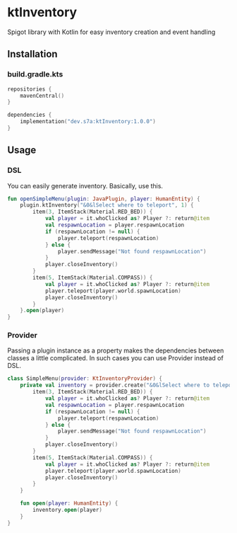 # ktInventory

Spigot library with Kotlin for easy inventory creation and event handling

## Installation

### build.gradle.kts

```kotlin
repositories {
    mavenCentral()
}

dependencies {
    implementation("dev.s7a:ktInventory:1.0.0")
}
```

## Usage

### DSL

You can easily generate inventory. Basically, use this.

```kotlin
fun openSimpleMenu(plugin: JavaPlugin, player: HumanEntity) {
    plugin.ktInventory("&0&lSelect where to teleport", 1) {
        item(3, ItemStack(Material.RED_BED)) {
            val player = it.whoClicked as? Player ?: return@item
            val respawnLocation = player.respawnLocation
            if (respawnLocation != null) {
                player.teleport(respawnLocation)
            } else {
                player.sendMessage("Not found respawnLocation")
            }
            player.closeInventory()
        }
        item(5, ItemStack(Material.COMPASS)) {
            val player = it.whoClicked as? Player ?: return@item
            player.teleport(player.world.spawnLocation)
            player.closeInventory()
        }
    }.open(player)
}
```

### Provider

Passing a plugin instance as a property makes the dependencies between classes a little complicated.
In such cases you can use Provider instead of DSL.

```kotlin
class SimpleMenu(provider: KtInventoryProvider) {
    private val inventory = provider.create("&0&lSelect where to teleport", 1) {
        item(3, ItemStack(Material.RED_BED)) {
            val player = it.whoClicked as? Player ?: return@item
            val respawnLocation = player.respawnLocation
            if (respawnLocation != null) {
                player.teleport(respawnLocation)
            } else {
                player.sendMessage("Not found respawnLocation")
            }
            player.closeInventory()
        }
        item(5, ItemStack(Material.COMPASS)) {
            val player = it.whoClicked as? Player ?: return@item
            player.teleport(player.world.spawnLocation)
            player.closeInventory()
        }
    }

    fun open(player: HumanEntity) {
        inventory.open(player)
    }
}
```
